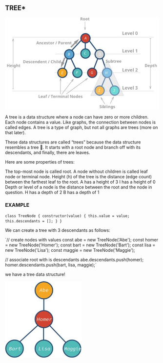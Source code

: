 ## TREE*
<img src="/images/tree.jpg" width=550 height=300 />



A tree is a data structure where a node can have zero or more children. Each node contains a value. Like graphs, the connection between nodes is called edges. A tree is a type of graph, but not all graphs are trees (more on that later).

These data structures are called “trees” because the data structure resembles a tree 🌳. It starts with a root node and branch off with its descendants, and finally, there are leaves.

Here are some properties of trees:

The top-most node is called root.
A node without children is called leaf node or terminal node.
Height (h) of the tree is the distance (edge count) between the farthest leaf to the root.
    A has a height of 3
    I has a height of 0
Depth or level of a node is the distance between the root and the node in question.
    H has a depth of 2
    B has a depth of 1


### EXAMPLE
`class TreeNode {
  constructor(value) {
    this.value = value;
    this.descendants = [];
  }
}`

We can create a tree with 3 descendants as follows:

`// create nodes with values
const abe = new TreeNode('Abe');
const homer = new TreeNode('Homer');
const bart = new TreeNode('Bart');
const lisa = new TreeNode('Lisa');
const maggie = new TreeNode('Maggie');

// associate root with is descendants
abe.descendants.push(homer);
homer.descendants.push(bart, lisa, maggie);`

we have a tree data structure!

<img src="/images/tree-example.jpg" width=250 height=250 />
